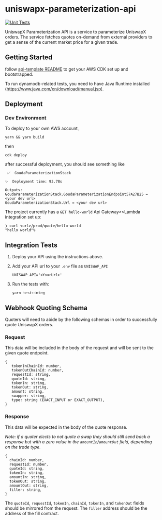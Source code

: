 # uniswapx-parameterization-api

[![Unit Tests](https://github.com/Uniswap/uniswapx-parameterization-api/actions/workflows/test.yml/badge.svg)](https://github.com/Uniswap/uniswapx-parameterization-api/actions/workflows/test.yml)

UniswapX Parameterization API is a service to parameterize UniswapX orders. The service fetches quotes on-demand from external providers to get a sense of the current market price for a given trade.

## Getting Started

follow [api-template README](https://github.com/Uniswap/api-template#first-time-developing-on-aws-or-with-cdk) to get your AWS CDK set up and bootstrapped.

To run dynamodb-related tests, you need to have Java Runtime installed (https://www.java.com/en/download/manual.jsp).

## Deployment

### Dev Environment

To deploy to your own AWS account,

```
yarn && yarn build
```

then

```
cdk deploy
```

after successful deployment, you should see something like

```
 ✅  GoudaParameterizationStack

✨  Deployment time: 93.78s

Outputs:
GoudaParameterizationStack.GoudaParameterizationEndpoint57A27B25 = <your dev url>
GoudaParameterizationStack.Url = <your dev url>
```

The project currently has a `GET hello-world` Api Gateway<>Lambda integration set up:

```
❯ curl <url>/prod/quote/hello-world
"hello world"%
```

## Integration Tests

1. Deploy your API using the instructions above.

1. Add your API url to your `.env` file as `UNISWAP_API`

   ```
   UNISWAP_API='<YourUrl>'
   ```

1. Run the tests with:
   ```
   yarn test:integ
   ```

## Webhook Quoting Schema

Quoters will need to abide by the following schemas in order to successfully quote UniswapX orders.

### Request

This data will be included in the body of the request and will be sent to the given quote endpoint.

```
{
   tokenInChainId: number,
   tokenOutChainId: number,
   requestId: string,
   quoteId: string,
   tokenIn: string,
   tokenOut: string,
   amount: string,
   swapper: string,
   type: string (EXACT_INPUT or EXACT_OUTPUT),
}
```

### Response

This data will be expected in the body of the quote response.

_Note: if a quoter elects to not quote a swap they should still send back a response but with a zero value in the `amountIn`/`amountOut` field, depending on the trade type._

```
{
  chainId: number,
  requestId: number,
  quoteId: string,
  tokenIn: string,
  amountIn: string,
  tokenOut: string,
  amountOut: string,
  filler: string,
}
```

The `quoteId`, `requestId`, `tokenIn`, `chainId`, `tokenIn`, and `tokenOut` fields should be mirrored from the request. The `filler` address should be the address of the fill contract.
